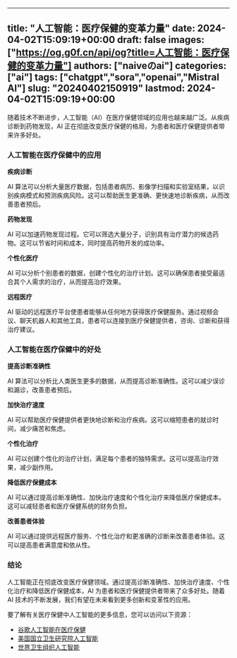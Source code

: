 
---
title: "人工智能：医疗保健的变革力量"
date: 2024-04-02T15:09:19+00:00
draft: false
images: ["https://og.g0f.cn/api/og?title=人工智能：医疗保健的变革力量"]
authors: ["naiveのai"]
categories: ["ai"]
tags: ["chatgpt","sora","openai","Mistral AI"]
slug: "20240402150919"
lastmod: 2024-04-02T15:09:19+00:00
---
随着技术不断进步，人工智能（AI）在医疗保健领域的应用也越来越广泛。从疾病诊断到药物发现，AI 正在彻底改变医疗保健的格局，为患者和医疗保健提供者带来许多好处。

### 人工智能在医疗保健中的应用

**疾病诊断**

AI 算法可以分析大量医疗数据，包括患者病历、影像学扫描和实验室结果，以识别疾病模式和预测疾病风险。这可以帮助医生更准确、更快速地诊断疾病，从而改善患者预后。

**药物发现**

AI 可以加速药物发现过程。它可以筛选大量分子，识别具有治疗潜力的候选药物。这可以节省时间和成本，同时提高药物开发的成功率。

**个性化医疗**

AI 可以分析个别患者的数据，创建个性化的治疗计划。这可以确保患者接受最适合其个人需求的治疗，从而提高治疗效果。

**远程医疗**

AI 驱动的远程医疗平台使患者能够从任何地方获得医疗保健服务。通过视频会议、聊天机器人和其他工具，患者可以连接到医疗保健提供者，咨询、诊断和获得治疗建议。

### 人工智能在医疗保健中的好处

**提高诊断准确性**

AI 算法可以分析比人类医生更多的数据，从而提高诊断准确性。这可以减少误诊和漏诊，改善患者预后。

**加快治疗速度**

AI 可以帮助医疗保健提供者更快地诊断和治疗疾病。这可以缩短患者的就诊时间，减少痛苦和焦虑。

**个性化治疗**

AI 可以创建个性化的治疗计划，满足每个患者的独特需求。这可以提高治疗效果，减少副作用。

**降低医疗保健成本**

AI 可以通过提高诊断准确性、加快治疗速度和个性化治疗来降低医疗保健成本。这可以减轻患者和医疗保健系统的财务负担。

**改善患者体验**

AI 可以通过提供远程医疗服务、个性化治疗和更准确的诊断来改善患者体验。这可以提高患者满意度和依从性。

### 结论

人工智能正在彻底改变医疗保健领域。通过提高诊断准确性、加快治疗速度、个性化治疗和降低医疗保健成本，AI 为患者和医疗保健提供者带来了众多好处。随着 AI 技术的不断发展，我们有望在未来看到更多创新和变革性的应用。

要了解有关医疗保健中人工智能的更多信息，您可以访问以下资源：

* [谷歌人工智能在医疗保健](https://ai.google/healthcare/)
* [美国国立卫生研究院人工智能](https://www.nih.gov/artificial-intelligence)
* [世界卫生组织人工智能](https://www.who.int/teams/health-innovation/artificial-intelligence)